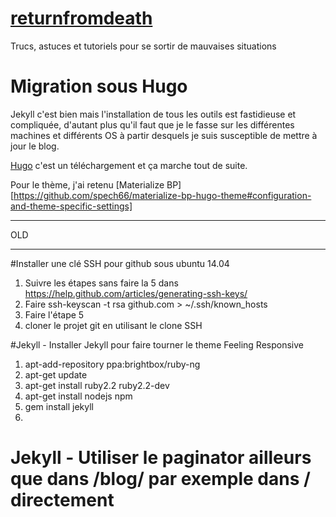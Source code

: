 # [returnfromdeath](richard-fagot.github.io/returnfromdeath)
Trucs, astuces et tutoriels pour se sortir de mauvaises situations 

# Migration sous Hugo

Jekyll c'est bien mais l'installation de tous les outils est fastidieuse et compliquée, d'autant plus qu'il faut que je le fasse sur les différentes machines et différents OS à partir desquels je suis susceptible de mettre à jour le blog.

[Hugo](https://gohugo.io/) c'est un téléchargement et ça marche tout de suite.

Pour le thème, j'ai retenu [Materialize BP][https://github.com/spech66/materialize-bp-hugo-theme#configuration-and-theme-specific-settings]

---

OLD

---

#Installer une clé SSH pour github sous ubuntu 14.04
1. Suivre les étapes sans faire la 5 dans https://help.github.com/articles/generating-ssh-keys/ 
2. Faire ssh-keyscan -t rsa github.com > ~/.ssh/known_hosts
3. Faire l'étape 5
4. cloner le projet git en utilisant le clone SSH

#Jekyll - Installer Jekyll pour faire tourner le theme Feeling Responsive
1. apt-add-repository ppa:brightbox/ruby-ng
2. apt-get update
3. apt-get install ruby2.2 ruby2.2-dev
4. apt-get install nodejs npm
5. gem install jekyll
6. 


# Jekyll - Utiliser le paginator ailleurs que dans /blog/ par exemple dans / directement

